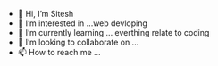 - 👋 Hi, I’m Sitesh
- 👀 I’m interested in ...web devloping 
- 🌱 I’m currently learning ... everthing relate to coding
- 💞️ I’m looking to collaborate on ...
- 📫 How to reach me ... 

<!---
Xcoderrr143/Xcoderrr143 is a ✨ special ✨ repository because its `README.md` (this file) appears on your GitHub profile.
You can click the Preview link to take a look at your changes.
--->
